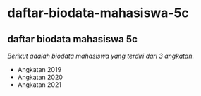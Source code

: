 daftar-biodata-mahasiswa-5c
==
daftar biodata mahasiswa 5c
--
*Berikut adalah biodata mahasiswa yang terdiri dari 3 angkatan.*
- Angkatan 2019
- Angkatan 2020
- Angkatan 2021
